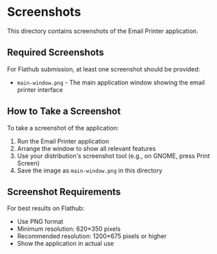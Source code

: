 # Screenshots

This directory contains screenshots of the Email Printer application. 

## Required Screenshots

For Flathub submission, at least one screenshot should be provided:

- `main-window.png` - The main application window showing the email printer interface

## How to Take a Screenshot

To take a screenshot of the application:

1. Run the Email Printer application
2. Arrange the window to show all relevant features
3. Use your distribution's screenshot tool (e.g., on GNOME, press Print Screen)
4. Save the image as `main-window.png` in this directory

## Screenshot Requirements

For best results on Flathub:
- Use PNG format
- Minimum resolution: 620×350 pixels
- Recommended resolution: 1200×675 pixels or higher
- Show the application in actual use 